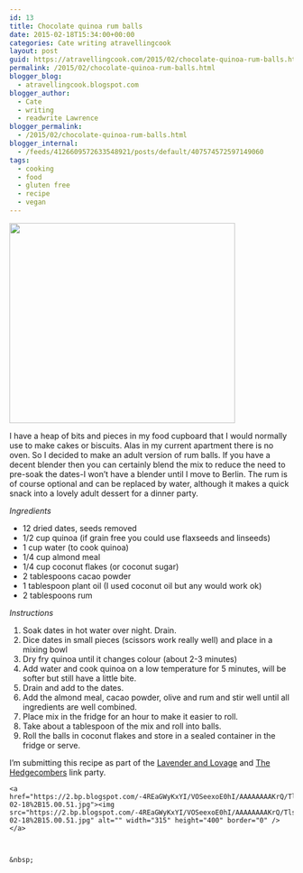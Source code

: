 ```yaml
---
id: 13
title: Chocolate quinoa rum balls
date: 2015-02-18T15:34:00+00:00
categories: Cate writing atravellingcook
layout: post
guid: https://atravellingcook.com/2015/02/chocolate-quinoa-rum-balls.html
permalink: /2015/02/chocolate-quinoa-rum-balls.html
blogger_blog:
  - atravellingcook.blogspot.com
blogger_author:
  - Cate
  - writing
  - readwrite Lawrence
blogger_permalink:
  - /2015/02/chocolate-quinoa-rum-balls.html
blogger_internal:
  - /feeds/4126609572633548921/posts/default/407574572597149060
tags:
  - cooking
  - food
  - gluten free
  - recipe
  - vegan
---
```





  <a  href="https://2.bp.blogspot.com/-wzkeTPzC_9s/VOShSPm0mtI/AAAAAAAAKrg/PvintHS-69k/s1600/2015-02-18%2B15.01.00.jpg"><img src="https://2.bp.blogspot.com/-wzkeTPzC_9s/VOShSPm0mtI/AAAAAAAAKrg/PvintHS-69k/s1600/2015-02-18%2B15.01.00.jpg" alt="" width="400" height="355" border="0" /></a>





I have a heap of bits and pieces in my food cupboard that I would normally use to make cakes or biscuits. Alas in my current apartment there is no oven. So I decided to make an adult version of rum balls. If you have a decent blender then you can certainly blend the mix to reduce the need to pre-soak the dates-I won&#8217;t have a blender until I move to Berlin. The rum is of course optional and can be replaced by water, although it makes a quick snack into a lovely adult dessert for a dinner party.



_Ingredients_

  * 12 dried dates, seeds removed
  * 1/2 cup quinoa (if grain free you could use flaxseeds and linseeds)
  * 1 cup water (to cook quinoa)
  * 1/4 cup almond meal
  * 1/4 cup coconut flakes (or coconut sugar)
  * 2 tablespoons cacao powder
  * 1 tablespoon plant oil (I used coconut oil but any would work ok)
  * 2 tablespoons rum

_Instructions_

  1. Soak dates in hot water over night. Drain.
  2. Dice dates in small pieces (scissors work really well) and place in a mixing bowl
  3. Dry fry quinoa until it changes colour (about 2-3 minutes)
  4. Add water and cook quinoa on a low temperature for 5 minutes, will be softer but still have a little bite.
  5. Drain and add to the dates.
  6. Add the almond meal, cacao powder, olive and rum and stir well until all ingredients are well combined.
  7. Place mix in the fridge for an hour to make it easier to roll.
  8. Take about a tablespoon of the mix and roll into balls.
  9. Roll the balls in coconut flakes and store in a sealed container in the fridge or serve.

I&#8217;m submitting this recipe as part of the [Lavender and Lovage](https://lavenderandlovage.com/) and [The Hedgecombers](https://hedgecombers.com/) link party.


  
    <a  href="https://2.bp.blogspot.com/-4REaGWyKxYI/VOSeexoE0hI/AAAAAAAAKrQ/TlsscRzQuQg/s1600/2015-02-18%2B15.00.51.jpg"><img src="https://2.bp.blogspot.com/-4REaGWyKxYI/VOSeexoE0hI/AAAAAAAAKrQ/TlsscRzQuQg/s1600/2015-02-18%2B15.00.51.jpg" alt="" width="315" height="400" border="0" /></a>
  
  
  
    &nbsp;
  
